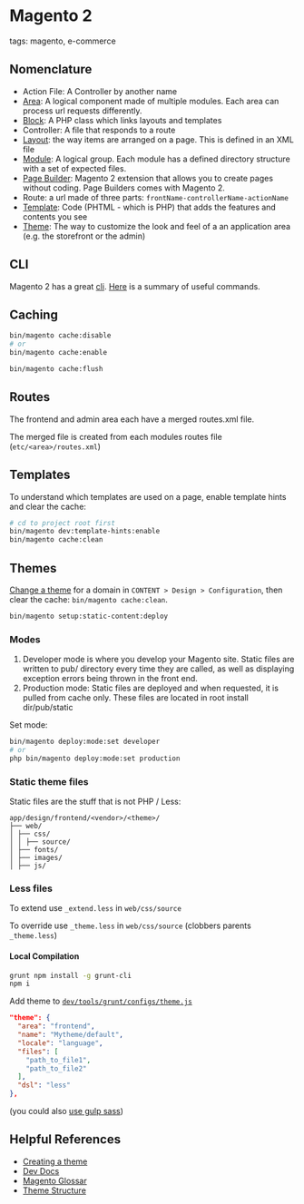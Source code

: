 # Magento 2

tags: magento, e-commerce

## Nomenclature

* Action File: A Controller by another name
* [Area](https://devdocs.magento.com/guides/v2.3/architecture/archi_perspectives/components/modules/mod_and_areas.html): A logical component made of multiple modules. Each area can process url requests differently.
* [Block](https://devdocs.magento.com/guides/v2.3/mtf/mtf_entities/mtf_block.html): A PHP class which links layouts and templates
* Controller: A file that responds to a route
* [Layout](https://devdocs.magento.com/guides/v2.3/frontend-dev-guide/layouts/layout-overview.html): the way items are arranged on a page. This is defined in an XML file
* [Module](https://devdocs.magento.com/guides/v2.3/architecture/archi_perspectives/components/modules/mod_intro.html): A logical group. Each module has a defined directory structure with a set of expected files. 
* [Page Builder](https://devdocs.magento.com/page-builder/docs/index.html): Magento 2 extension that allows you to create pages without coding. Page Builders comes with Magento 2.
* Route: a url made of three parts: `frontName-controllerName-actionName`
* [Template](https://devdocs.magento.com/guides/v2.3/frontend-dev-guide/templates/template-overview.html): Code (PHTML - which is PHP) that adds the features and contents you see
* [Theme](https://devdocs.magento.com/guides/v2.3/frontend-dev-guide/themes/theme-overview.html): The way to customize the look and feel of a an application area (e.g. the storefront or the admin)

## CLI

Magento 2 has a great [cli](https://devdocs.magento.com/guides/v2.3/config-guide/cli/config-cli-subcommands.html). [Here](https://www.emiprotechnologies.com/technical_notes/magento-technical-notes-60/post/magento-2-useful-commands-list-391) is a summary of useful commands.

## Caching

```bash
bin/magento cache:disable
# or
bin/magento cache:enable

bin/magento cache:flush
```

## Routes

The frontend and admin area each have a merged routes.xml file.

The merged file is created from each modules routes file (`etc/<area>/routes.xml`)

## Templates

To understand which templates are used on a page, enable template hints and clear the cache:

```bash
# cd to project root first
bin/magento dev:template-hints:enable
bin/magento cache:clean
```

## Themes

[Change a theme](https://devdocs.magento.com/guides/v2.3/frontend-dev-guide/themes/theme-apply.html) for a domain in `CONTENT > Design > Configuration`, then clear the cache: `bin/magento cache:clean`.

```bash
bin/magento setup:static-content:deploy
```

### Modes

1. Developer mode is where you develop your Magento site. Static files are written to pub/ directory every time they are called, as well as displaying exception errors being thrown in the front end.
1. Production mode: Static files are deployed and when requested, it is pulled from cache only. These files are located in root install dir/pub/static

Set mode:

```bash
bin/magento deploy:mode:set developer
# or
php bin/magento deploy:mode:set production
```

### Static theme files 

Static files are the stuff that is not PHP / Less: 

```
app/design/frontend/<vendor>/<theme>/
├── web/
│ ├── css/
│ │ ├── source/ 
│ ├── fonts/
│ ├── images/
│ ├── js/
```

### Less files

To extend use `_extend.less` in `web/css/source`

To override use `_theme.less` in `web/css/source` (clobbers parents `_theme.less`)

#### Local Compilation

```bash
grunt npm install -g grunt-cli
npm i
```

Add theme to [`dev/tools/grunt/configs/theme.js`](https://devdocs.magento.com/guides/v2.3/frontend-dev-guide/css-topics/css_debug.html)

```json
"theme": {
  "area": "frontend",
  "name": "Mytheme/default",
  "locale": "language",
  "files": [
    "path_to_file1",
    "path_to_file2"
  ],
  "dsl": "less"
},
```

(you could also [use gulp sass](https://devdocs.magento.com/guides/v2.3/frontend-dev-guide/css-topics/gulp-sass.html))

## Helpful References

* [Creating a theme](https://devdocs.magento.com/guides/v2.3/frontend-dev-guide/themes/theme-create.html)
* [Dev Docs](https://devdocs.magento.com/#/individual-contributors)
* [Magento Glossar](https://glossary.magento.com/)
* [Theme Structure](https://devdocs.magento.com/guides/v2.3/frontend-dev-guide/themes/theme-structure.html)